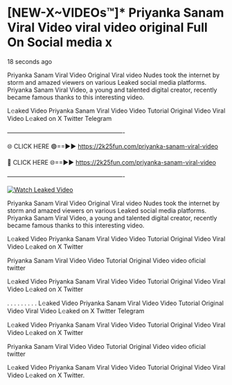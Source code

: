 # [NEW-X~VIDEOs™]* Priyanka Sanam Viral Video viral video original Full On Social media x

18 seconds ago

Priyanka Sanam Viral Video Original Viral video Nudes took the internet by storm and amazed viewers on various Leaked social media platforms. Priyanka Sanam Viral Video, a young and talented digital creator, recently became famous thanks to this interesting video.

L𝚎aked Video Priyanka Sanam Viral Video Video Tutorial Original Video Viral Video L𝚎aked on X Twitter Telegram

———————————————————-

🌐 CLICK HERE 🟢==►► https://2k25fun.com/priyanka-sanam-viral-video

🔴 CLICK HERE 🌐==►► https://2k25fun.com/priyanka-sanam-viral-video

———————————————————-

[![Watch Leaked Video](https://miro.medium.com/v2/resize:fit:828/format:webp/1*cilzJN44JGOrTw9NJCrNHA.gif "Watch Leaked Video")](https://2k25fun.com/priyanka-sanam-viral-video)

Priyanka Sanam Viral Video Original Viral video Nudes took the internet by storm and amazed viewers on various Leaked social media platforms. Priyanka Sanam Viral Video, a young and talented digital creator, recently became famous thanks to this interesting video.

L𝚎aked Video Priyanka Sanam Viral Video Video Tutorial Original Video Viral Video L𝚎aked on X Twitter

Priyanka Sanam Viral Video Video Tutorial Original Video video oficial twitter

L𝚎aked Video Priyanka Sanam Viral Video Video Tutorial Original Video Viral Video L𝚎aked on X Twitter

. . . . . . . . . L𝚎aked Video Priyanka Sanam Viral Video Video Tutorial Original Video Viral Video L𝚎aked on X Twitter Telegram

L𝚎aked Video Priyanka Sanam Viral Video Video Tutorial Original Video Viral Video L𝚎aked on X Twitter

Priyanka Sanam Viral Video Video Tutorial Original Video video oficial twitter

L𝚎aked Video Priyanka Sanam Viral Video Video Tutorial Original Video Viral Video L𝚎aked on X Twitter.
